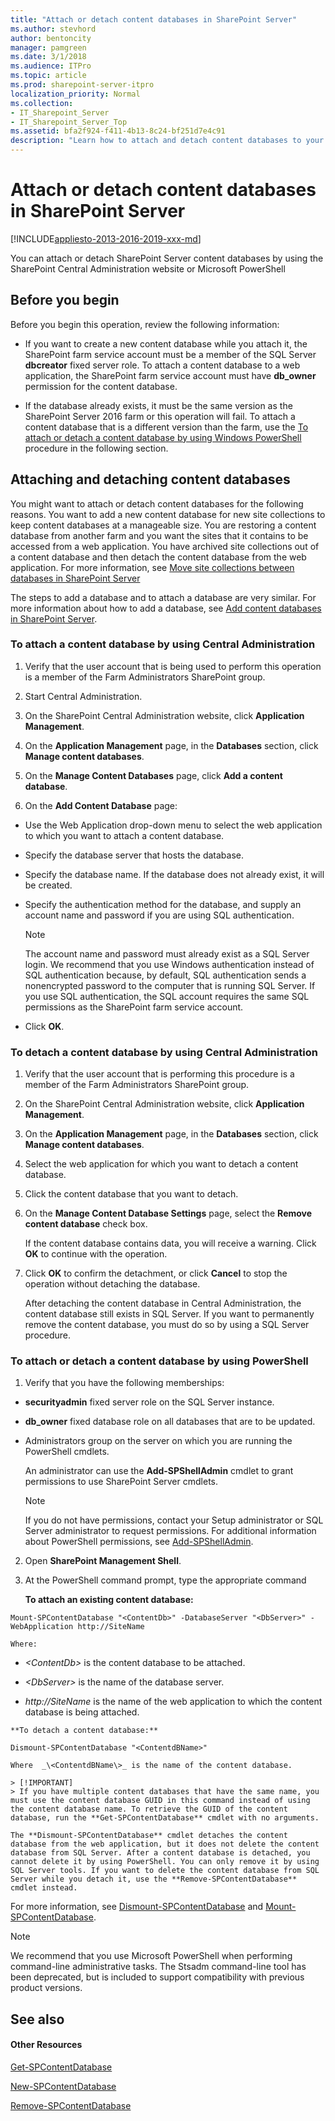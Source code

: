 ```yaml
---
title: "Attach or detach content databases in SharePoint Server"
ms.author: stevhord
author: bentoncity
manager: pamgreen
ms.date: 3/1/2018
ms.audience: ITPro
ms.topic: article
ms.prod: sharepoint-server-itpro
localization_priority: Normal
ms.collection:
- IT_Sharepoint_Server
- IT_Sharepoint_Server_Top
ms.assetid: bfa2f924-f411-4b13-8c24-bf251d7e4c91
description: "Learn how to attach and detach content databases to your SharePoint Server farm."
---
```


# Attach or detach content databases in SharePoint Server

[!INCLUDE[appliesto-2013-2016-2019-xxx-md](../includes/appliesto-2013-2016-2019-xxx-md.md)] 
  
You can attach or detach SharePoint Server content databases by using the SharePoint Central Administration website or Microsoft PowerShell
  
    
## Before you begin
<a name="begin"> </a>

Before you begin this operation, review the following information:
  
- If you want to create a new content database while you attach it, the SharePoint farm service account must be a member of the SQL Server **dbcreator** fixed server role. To attach a content database to a web application, the SharePoint farm service account must have **db_owner** permission for the content database. 
    
- If the database already exists, it must be the same version as the SharePoint Server 2016 farm or this operation will fail. To attach a content database that is a different version than the farm, use the [To attach or detach a content database by using Windows PowerShell](#PS) procedure in the following section. 
    
## Attaching and detaching content databases
<a name="proc1"> </a>

You might want to attach or detach content databases for the following reasons. You want to add a new content database for new site collections to keep content databases at a manageable size. You are restoring a content database from another farm and you want the sites that it contains to be accessed from a web application. You have archived site collections out of a content database and then detach the content database from the web application. For more information, see [Move site collections between databases in SharePoint Server](move-site-collections-between-databases.md)
  
The steps to add a database and to attach a database are very similar. For more information about how to add a database, see [Add content databases in SharePoint Server](add-a-content-database.md).
  
### To attach a content database by using Central Administration

1. Verify that the user account that is being used to perform this operation is a member of the Farm Administrators SharePoint group.
    
2. Start Central Administration.
    
3. On the SharePoint Central Administration website, click **Application Management**.
    
4. On the **Application Management** page, in the **Databases** section, click **Manage content databases**.
    
5. On the **Manage Content Databases** page, click **Add a content database**.
    
6. On the **Add Content Database** page: 
    
  - Use the Web Application drop-down menu to select the web application to which you want to attach a content database.
    
  - Specify the database server that hosts the database.
    
  - Specify the database name. If the database does not already exist, it will be created. 
    
  - Specify the authentication method for the database, and supply an account name and password if you are using SQL authentication.
    
    > [!NOTE]
    > The account name and password must already exist as a SQL Server login. We recommend that you use Windows authentication instead of SQL authentication because, by default, SQL authentication sends a nonencrypted password to the computer that is running SQL Server. If you use SQL authentication, the SQL account requires the same SQL permissions as the SharePoint farm service account. 
  

  
  - Click **OK**.
    
### To detach a content database by using Central Administration

1. Verify that the user account that is performing this procedure is a member of the Farm Administrators SharePoint group.
    
2. On the SharePoint Central Administration website, click **Application Management**.
    
3. On the **Application Management** page, in the **Databases** section, click **Manage content databases**.
    
4. Select the web application for which you want to detach a content database.
    
5. Click the content database that you want to detach.
    
6. On the **Manage Content Database Settings** page, select the **Remove content database** check box. 
    
    If the content database contains data, you will receive a warning. Click **OK** to continue with the operation. 
    
7. Click **OK** to confirm the detachment, or click **Cancel** to stop the operation without detaching the database. 
    
    After detaching the content database in Central Administration, the content database still exists in SQL Server. If you want to permanently remove the content database, you must do so by using a SQL Server procedure.
    
### <a name="PS"></a>To attach or detach a content database by using PowerShell

1. Verify that you have the following memberships:
    
  - **securityadmin** fixed server role on the SQL Server instance. 
    
  - **db_owner** fixed database role on all databases that are to be updated. 
    
  - Administrators group on the server on which you are running the PowerShell cmdlets.
    
    An administrator can use the **Add-SPShellAdmin** cmdlet to grant permissions to use SharePoint Server cmdlets. 
    
    > [!NOTE]
    > If you do not have permissions, contact your Setup administrator or SQL Server administrator to request permissions. For additional information about PowerShell permissions, see [Add-SPShellAdmin](http://technet.microsoft.com/library/2ddfad84-7ca8-409e-878b-d09cb35ed4aa.aspx). 
  
2. Open **SharePoint Management Shell**.
    
3. At the PowerShell command prompt, type the appropriate command
    
    **To attach an existing content database:**
    
  ```
  Mount-SPContentDatabase "<ContentDb>" -DatabaseServer "<DbServer>" -WebApplication http://SiteName
  ```

    Where:
    
  -  _\<ContentDb\>_ is the content database to be attached. 
    
  -  _\<DbServer\>_ is the name of the database server. 
    
  -  _http://SiteName_ is the name of the web application to which the content database is being attached. 
    
    **To detach a content database:**
    
  ```
  Dismount-SPContentDatabase "<ContentdBName>"
  ```

    Where  _\<ContentdBName\>_ is the name of the content database. 
    
    > [!IMPORTANT]
    > If you have multiple content databases that have the same name, you must use the content database GUID in this command instead of using the content database name. To retrieve the GUID of the content database, run the **Get-SPContentDatabase** cmdlet with no arguments. 
  
    The **Dismount-SPContentDatabase** cmdlet detaches the content database from the web application, but it does not delete the content database from SQL Server. After a content database is detached, you cannot delete it by using PowerShell. You can only remove it by using SQL Server tools. If you want to delete the content database from SQL Server while you detach it, use the **Remove-SPContentDatabase** cmdlet instead. 
    
For more information, see [Dismount-SPContentDatabase](http://technet.microsoft.com/library/89eea901-8d3f-4d4d-9638-941a1cafe259.aspx) and [Mount-SPContentDatabase](http://technet.microsoft.com/library/20d1bc07-805c-44d3-a278-e2793370e237.aspx). 
  
> [!NOTE]
> We recommend that you use Microsoft PowerShell when performing command-line administrative tasks. The Stsadm command-line tool has been deprecated, but is included to support compatibility with previous product versions. 
  
## See also
<a name="proc1"> </a>

#### Other Resources

[Get-SPContentDatabase](http://technet.microsoft.com/library/a4a83bb0-0bab-4cad-9b59-0fd89a16f57b.aspx)
  
[New-SPContentDatabase](http://technet.microsoft.com/library/18cf18cd-8fb7-4561-be71-41c767f27b51.aspx)
  
[Remove-SPContentDatabase](http://technet.microsoft.com/library/e8c337b6-37af-4fdd-8469-a32f4d45c040.aspx)

